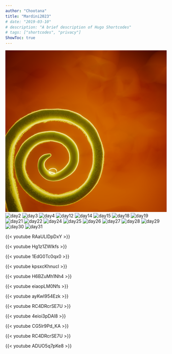 ```yaml
---
author: "Chootana"
title: "Mardini2023"
# date: "2019-03-10"
# description: "A brief description of Hugo Shortcodes"
# tags: ["shortcodes", "privacy"]
ShowToc: true
---
```



![day1](/mardini2023/day01_curve.png)
![day2](/mardini2023/day02_linear.png)
![day3](/mardini2023/day03_obtuse.png)
![day4](/mardini2023/day04_rough.png)
![day12](/mardini2023/day12_trees.png)
![day14](/mardini2023/day14_grow.png)
![day15](/mardini2023/day15_lerp.png)
![day18](/mardini2023/day18_tumble.png)
![day19](/mardini2023/day19_run.png)
![day21](/mardini2023/day21_stage.png)
![day22](/mardini2023/day22_reflect.png)
![day24](/mardini2023/day24_fog.png)
![day25](/mardini2023/day25_beam.png)
![day26](/mardini2023/day26_halo.png)
![day27](/mardini2023/day27_ancient.png)
![day28](/mardini2023/day28_urban.png)
![day29](/mardini2023/day29_rural.png)
![day30](/mardini2023/day30_fantasy.png)
![day31](/mardini2023/day31_scifi.png)



<!-- day5 -->
{{< youtube RAaULlDpDxY >}}

<!-- day06 -->
{{< youtube Hg1z1ZWlkfs >}}

<!-- day07 -->
{{< youtube 1EdG0Tc0qx0 >}}

<!-- day08 -->
{{< youtube kpsxcKhnucI >}}

<!-- day09 -->
{{< youtube H6BZuMh1Nh4 >}}

<!-- day10 -->
{{< youtube eiaopLM0Nfs >}}

<!-- day11 -->
{{< youtube ayKwI954Ezk >}}

<!-- day13 -->
{{< youtube RC4DRcrSE7U >}}

<!-- day16 -->
{{< youtube 4eioi3pDAl8 >}}

<!-- day17 -->
{{< youtube CG5lr9Pd_KA >}}

<!-- day20 -->
{{< youtube RC4DRcrSE7U >}}

<!-- day23 -->
{{< youtube ADUO5q7pKe8 >}}
